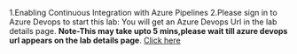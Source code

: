 1.Enabling Continuous Integration with Azure Pipelines
2.Please sign in to Azure Devops to start this lab: You will get an Azure Devops Url in the lab details page.
**Note-This may take upto 5 mins,please wait till azure devops url appears on the lab details page**.
<a href="https://www.azuredevopslabs.com/labs/azuredevops/continuousintegration/"> Click here</a>

